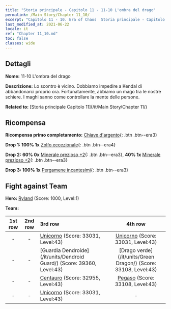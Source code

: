 ```yaml
---
title: "Storia principale - Capitolo 11 - 11-10 L'ombra del drago"
permalink: /Main Story/Chapter 11_10/
excerpt: "Capitolo 11 - 10. Era of Chaos  Storia principale - Capitolo 11_10. 11-10 L'ombra del drago"
last_modified_at: 2021-06-22
locale: it
ref: "Chapter 11_10.md"
toc: false
classes: wide
---
```


## Dettagli

 **Nome:** 11-10 L'ombra del drago

 **Descrizione:** Lo scontro è vicino. Dobbiamo impedire a Kendal di abbandonarci proprio ora. Fortunatamente, abbiamo un mago tra le nostre schiere. I maghi sanno come controllare la mente delle persone.

 **Related to:** [Storia principale Capitolo 11](/it/Main Story/Chapter 11/)

## Ricompensa

 **Ricompensa primo completamento:** [Chiave d'argento](/ItemsIT/con_693/){: .btn .btn--era3}

 **Drop 1:** **100% 1x** [Zolfo eccezionale](/ItemsIT/mat_36/){: .btn .btn--era4}

 **Drop 2:** **60% 0x** [Minerale prezioso +2](/ItemsIT/mat_26/){: .btn .btn--era3}, **40% 1x** [Minerale prezioso +2](/ItemsIT/mat_26/){: .btn .btn--era3}

 **Drop 3:** **100% 1x** [Pergamene incantesimi](/ItemsIT/con_694/){: .btn .btn--era3}


## Fight against Team
 **Hero:** [Ryland](/it/heroes/Ryland/) (Score: 1000, Level:1)

 **Team:**


  | 1st row | 2nd row | 3rd row | 4th row |
  |:----:|:----:|:----|:----:|
  | - | - | [Unicorno](/it/units/Unicorn/) (Score: 33031, Level:43)  | [Unicorno](/it/units/Unicorn/) (Score: 33031, Level:43)  |
  | - | - | [Guardia Dendroide](/it/units/Dendroid Guard/) (Score: 39360, Level:43)  | [Drago verde](/it/units/Green Dragon/) (Score: 33108, Level:43)  |
  | - | - | [Centauro](/it/units/Centaur/) (Score: 32955, Level:43)  | [Pegaso](/it/units/Pegasus/) (Score: 33108, Level:43)  |
  | - | - | [Unicorno](/it/units/Unicorn/) (Score: 33031, Level:43)  | - |


